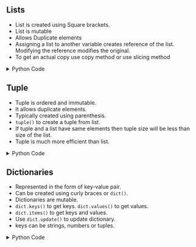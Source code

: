 ## Lists

- List is created using Square brackets.
- List is mutable
- Allows Duplicate elements
- Assigning a list to another variable creates reference of the list. Modifying the reference modifies the original.
- To get an actual copy use copy method or use slicing method

<details>

<summary>Python Code</summary>

```python
# Lists : ordered, mutable, allows duplicate elements
mylist = ['bat', 1 , 'cat']
print(mylist)

#Accesing first item(Indexing starts from 0)
firstItem = mylist[0]
print(firstItem)

# Iterating through the list
for item in mylist:
    print(item)

# Check if element present in the list
print('bat' in mylist)
print('dog' in mylist)

#Check number of elemnts in the list using len()
listCount = len(mylist)
print(listCount)

#Insert elements into list
mylist.append('dog')
mylist.insert(1,'Second')
print(mylist)

#Remove element from the list
#remove last elemnt using pop()
pop = mylist.pop()
print(pop)
print(mylist)

#Remove specific element
mylist.remove('Second')
print(mylist)

#Create list using for statement
newList = [2*x for x in range(5)]
print(newList)

#Reverse list 
rev = newList[::-1]
print(rev)

#Copying List
#Reference is copied(Modifying copy modifies original)
mylist = [1,2,3,4]
listRef = mylist

listRef.append(5)
print(mylist)
print(listRef)

#Actual Copying
#Slicing to copy
mylist = [1,2,3,4]
slice_cpy = mylist[:]
slice_cpy.append(5)
print(mylist)
print(slice_cpy)

#Copy method
mylist = [1,2,3,4]
cpy = mylist.copy()
cpy.append(5)
print(mylist)
print(cpy)
```

</details>

## Tuple

- Tuple is ordered and immutable.
- It allows duplicate elements.
- Typically created using parenthesis.
- `tuple()` to create a tuple from list.
- If tuple and a list have same elements then tuple size will be less than size of the list.
- Tuple is much more efficient than list.

<details>

<summary>Python Code</summary>

```python
# Tuple: ordered, immutable, allows dublicate elements
mytuple = ('car','toy','bag')
mytuple1 = tuple([1,2,3,4])

#Slicing a tuple 
slice1 = mytuple[1:3]
print(slice1)

#Create tuple using for loop
mytuple3 = tuple(x*2 for x in mytuple1)
print(mytuple3)
print(type(mytuple3))

#tuple useful methods
print(mytuple.count('car'))
print(mytuple.index('car'))

# tuple to list
mylist = list(mytuple)
print(type(mylist))

#Unpack tuple
x, y, z = mytuple
print(x)
print(y)
print(z)

x, *y, z = mytuple1
print(x)
print(y)
print(z)

#Tuple efficiency
import timeit as tt
print(tt.timeit(stmt="[1,2,3,4,5]",number=1000000))
print(tt.timeit(stmt="(1,2,3,4,5)",number=1000000))
```

</details>

## Dictionaries

- Represented in the form of key-value pair.
- Can be created using curly braces or `dict()`.
- Dictionaries are mutable.
- `dict.keys()` to get keys. `dict.values()` to get values.
- `dict.items()` to get keys and values.
- Use `dict.update()` to update dictionary.
- keys can be strings, numbers or tuples.

<details>

<summary>Python Code</summary>

```python
# Dictionaries: Unordered, key-value pair, Mutable

mydict = {"name":"max","age":28}
print(mydict)

mydict1 = dict(name="Ram", age = 27)
print(mydict1)

# Add new key-value
mydict1['email'] = 'ram@xyz'
print(mydict1)

#deleting a key
del mydict1['email']
print(mydict1)

#Pop an element
print(mydict.pop('age'))
print(mydict)

#looping in dictionary
for key in mydict1:
    print(key)

for key in mydict1.keys():
    print(key)

for values in mydict1.values():
    print(values)

for key,value in mydict1.items():
    print(key,value)

#Copying works in the same way as lists and tuples
cpy = mydict1.copy()
print(cpy)
```

</details>